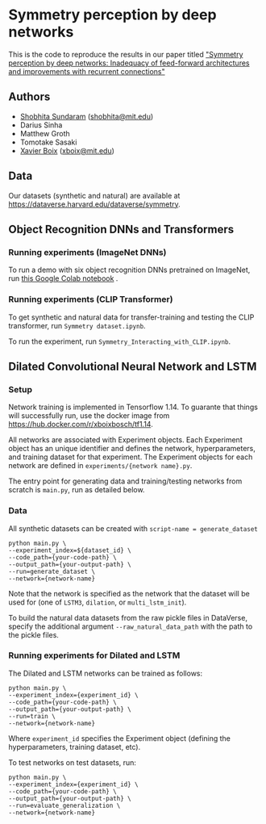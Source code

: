 # Symmetry perception by deep networks

This is the code to reproduce the results in our paper titled ["Symmetry perception by deep networks: Inadequacy of feed-forward architectures and improvements with recurrent connections"](https://arxiv.org/pdf/2112.04162.pdf)

## Authors
* [Shobhita Sundaram](https://ssundaram21.github.io/) (shobhita@mit.edu)
* Darius Sinha
* Matthew Groth
* Tomotake Sasaki
* [Xavier Boix](https://www.mit.edu/~xboix/) (xboix@mit.edu)

## Data
Our datasets (synthetic and natural) are available at https://dataverse.harvard.edu/dataverse/symmetry.

## Object Recognition DNNs and Transformers

### Running experiments (ImageNet DNNs)
To run a demo with six object recognition DNNs pretrained on ImageNet, run [this Google Colab notebook](https://colab.research.google.com/drive/1KVWLFfWGodMnS5VZrJXFplOkQeBW6Cwq#scrollTo=5Ey_wN2gaMpw) .

### Running experiments (CLIP Transformer)
To get synthetic and natural data for transfer-training and testing the CLIP transformer, run `Symmetry dataset.ipynb`.

To run the experiment, run `Symmetry_Interacting_with_CLIP.ipynb`.

## Dilated Convolutional Neural Network and LSTM

### Setup
Network training is implemented in Tensorflow 1.14. To guarante that things will successfully run, use the docker image from https://hub.docker.com/r/xboixbosch/tf1.14.

All networks are associated with Experiment objects. Each Experiment object has an unique identifier and defines the network, hyperparameters, and training dataset for that experiment. The Experiment objects for each network are defined in `experiments/{network name}.py`. 

The entry point for generating data and training/testing networks from scratch is `main.py`, run as detailed below.

### Data
All synthetic datasets can be created with `script-name = generate_dataset`
```
python main.py \
--experiment_index=${dataset_id} \
--code_path={your-code-path} \
--output_path={your-output-path} \
--run=generate_dataset \
--network={network-name}
```
Note that the network is specified as the network that the dataset will be used for (one of `LSTM3`, `dilation`, or `multi_lstm_init`).

To build the natural data datasets from the raw pickle files in DataVerse, specify the additional argument `--raw_natural_data_path` with the path to the pickle files.

### Running experiments for Dilated and LSTM
The Dilated and LSTM networks can be trained as follows:
```
python main.py \
--experiment_index={experiment_id} \
--code_path={your-code-path} \
--output_path={your-output-path} \
--run=train \
--network={network-name}
```
Where `experiment_id` specifies the Experiment object (defining the hyperparameters, training dataset, etc).

To test networks on test datasets, run:
```
python main.py \
--experiment_index={experiment_id} \
--code_path={your-code-path} \
--output_path={your-output-path} \
--run=evaluate_generalization \
--network={network-name}
```


